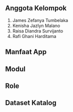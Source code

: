 ## Anggota Kelompok
   1. James Zefanya Tumbelaka
   2. Kenisha Jazlyn Malano
   3. Raisa Diandra Survijanto
   4. Rafi Ghani Harditama

## Manfaat App

## Modul

## Role

## Dataset Katalog